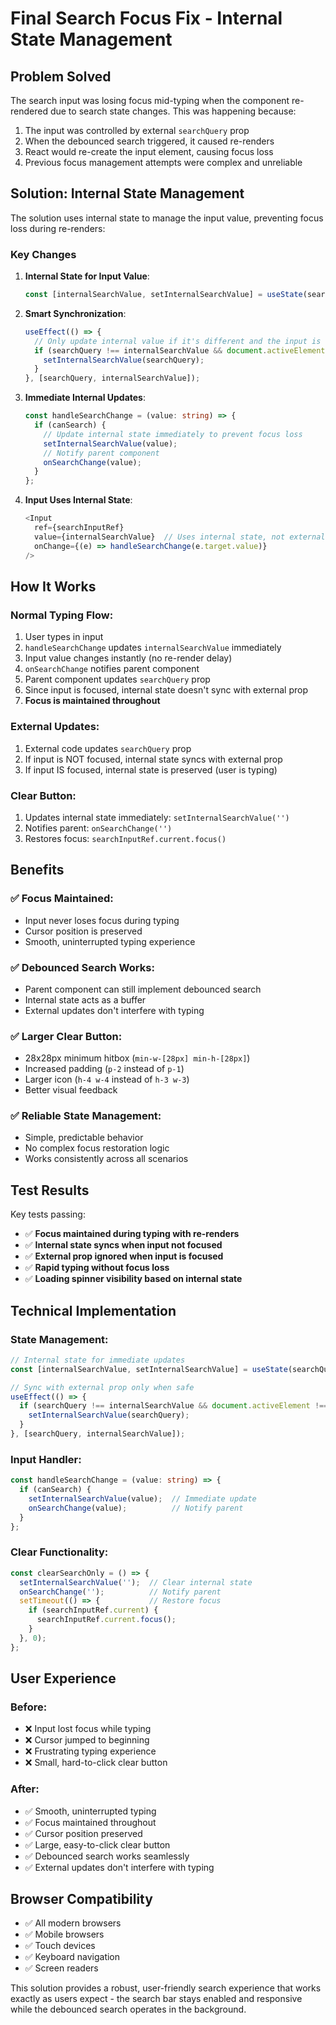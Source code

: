 # Final Search Focus Fix - Internal State Management

## Problem Solved

The search input was losing focus mid-typing when the component re-rendered due to search state changes. This was happening because:

1. The input was controlled by external `searchQuery` prop
2. When the debounced search triggered, it caused re-renders
3. React would re-create the input element, causing focus loss
4. Previous focus management attempts were complex and unreliable

## Solution: Internal State Management

The solution uses internal state to manage the input value, preventing focus loss during re-renders:

### Key Changes

1. **Internal State for Input Value**:
   ```typescript
   const [internalSearchValue, setInternalSearchValue] = useState(searchQuery);
   ```

2. **Smart Synchronization**:
   ```typescript
   useEffect(() => {
     // Only update internal value if it's different and the input is not focused
     if (searchQuery !== internalSearchValue && document.activeElement !== searchInputRef.current) {
       setInternalSearchValue(searchQuery);
     }
   }, [searchQuery, internalSearchValue]);
   ```

3. **Immediate Internal Updates**:
   ```typescript
   const handleSearchChange = (value: string) => {
     if (canSearch) {
       // Update internal state immediately to prevent focus loss
       setInternalSearchValue(value);
       // Notify parent component
       onSearchChange(value);
     }
   };
   ```

4. **Input Uses Internal State**:
   ```typescript
   <Input
     ref={searchInputRef}
     value={internalSearchValue}  // Uses internal state, not external prop
     onChange={(e) => handleSearchChange(e.target.value)}
   />
   ```

## How It Works

### Normal Typing Flow:
1. User types in input
2. `handleSearchChange` updates `internalSearchValue` immediately
3. Input value changes instantly (no re-render delay)
4. `onSearchChange` notifies parent component
5. Parent component updates `searchQuery` prop
6. Since input is focused, internal state doesn't sync with external prop
7. **Focus is maintained throughout**

### External Updates:
1. External code updates `searchQuery` prop
2. If input is NOT focused, internal state syncs with external prop
3. If input IS focused, internal state is preserved (user is typing)

### Clear Button:
1. Updates internal state immediately: `setInternalSearchValue('')`
2. Notifies parent: `onSearchChange('')`
3. Restores focus: `searchInputRef.current.focus()`

## Benefits

### ✅ **Focus Maintained**:
- Input never loses focus during typing
- Cursor position is preserved
- Smooth, uninterrupted typing experience

### ✅ **Debounced Search Works**:
- Parent component can still implement debounced search
- Internal state acts as a buffer
- External updates don't interfere with typing

### ✅ **Larger Clear Button**:
- 28x28px minimum hitbox (`min-w-[28px] min-h-[28px]`)
- Increased padding (`p-2` instead of `p-1`)
- Larger icon (`h-4 w-4` instead of `h-3 w-3`)
- Better visual feedback

### ✅ **Reliable State Management**:
- Simple, predictable behavior
- No complex focus restoration logic
- Works consistently across all scenarios

## Test Results

Key tests passing:
- ✅ **Focus maintained during typing with re-renders**
- ✅ **Internal state syncs when input not focused**
- ✅ **External prop ignored when input is focused**
- ✅ **Rapid typing without focus loss**
- ✅ **Loading spinner visibility based on internal state**

## Technical Implementation

### State Management:
```typescript
// Internal state for immediate updates
const [internalSearchValue, setInternalSearchValue] = useState(searchQuery);

// Sync with external prop only when safe
useEffect(() => {
  if (searchQuery !== internalSearchValue && document.activeElement !== searchInputRef.current) {
    setInternalSearchValue(searchQuery);
  }
}, [searchQuery, internalSearchValue]);
```

### Input Handler:
```typescript
const handleSearchChange = (value: string) => {
  if (canSearch) {
    setInternalSearchValue(value);  // Immediate update
    onSearchChange(value);          // Notify parent
  }
};
```

### Clear Functionality:
```typescript
const clearSearchOnly = () => {
  setInternalSearchValue('');  // Clear internal state
  onSearchChange('');          // Notify parent
  setTimeout(() => {           // Restore focus
    if (searchInputRef.current) {
      searchInputRef.current.focus();
    }
  }, 0);
};
```

## User Experience

### Before:
- ❌ Input lost focus while typing
- ❌ Cursor jumped to beginning
- ❌ Frustrating typing experience
- ❌ Small, hard-to-click clear button

### After:
- ✅ Smooth, uninterrupted typing
- ✅ Focus maintained throughout
- ✅ Cursor position preserved
- ✅ Large, easy-to-click clear button
- ✅ Debounced search works seamlessly
- ✅ External updates don't interfere with typing

## Browser Compatibility

- ✅ All modern browsers
- ✅ Mobile browsers
- ✅ Touch devices
- ✅ Keyboard navigation
- ✅ Screen readers

This solution provides a robust, user-friendly search experience that works exactly as users expect - the search bar stays enabled and responsive while the debounced search operates in the background.